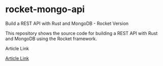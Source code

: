 # rocket-mongo-api

Build a REST API with Rust and MongoDB - Rocket Version

This repository shows the source code for building a REST API with Rust and MongoDB using the Rocket framework.

Article Link

[Article Link]()
